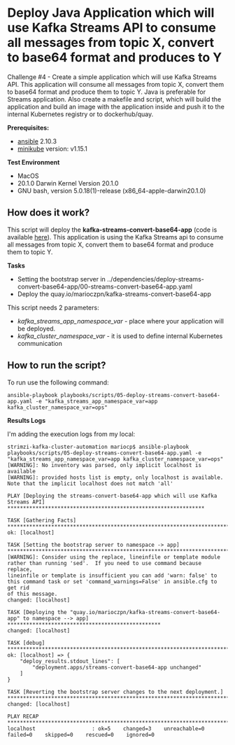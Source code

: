 # Deploy Java Application which will use Kafka Streams API to consume all messages from topic X, convert to base64 format and produces to Y 
  
  

Challenge #4 - Create a simple application which will use Kafka Streams API. This application will consume all messages from topic X, convert them to base64 format and produce them to topic Y. Java is preferable for Streams application. Also create a makefile and script, which will build the application and build an image with the application inside and push it to the internal Kubernetes registry or to dockerhub/quay.

**Prerequisites:**

-  [ansible](https://docs.ansible.com/) 2.10.3
-  [minikube](https://minikube.sigs.k8s.io/docs/start/) version: v1.15.1

**Test Environment**

- MacOS
- 20.1.0 Darwin Kernel Version 20.1.0
- GNU bash, version 5.0.18(1)-release (x86_64-apple-darwin20.1.0)

## **How does it work?**

This script will deploy the **kafka-streams-convert-base64-app** (code is available [here](https://github.com/marioczpn/kafka-streams-convert-base64-app)).
This application is using the Kafka Streams api to consume all messages from topic X, convert them to base64 format and produce them to topic Y.

**Tasks**

 - Setting the bootstrap server in ../dependencies/deploy-streams-convert-base64-app/00-streams-convert-base64-app.yaml
 -  Deploy the quay.io/marioczpn/kafka-streams-convert-base64-app

This script needs 2 parameters:

 - *kafka_streams_app_namespace_var* - place where your application will be deployed.
 - *kafka_cluster_namespace_var* - it is used to define internal Kubernetes communication
  
## How to run the script?

To run use the following command:

    ansible-playbook playbooks/scripts/05-deploy-streams-convert-base64-app.yaml -e "kafka_streams_app_namespace_var=app kafka_cluster_namespace_var=ops"

**Results Logs**

I'm adding the execution logs from my local:

    strimzi-kafka-cluster-automation mariocp$ ansible-playbook playbooks/scripts/05-deploy-streams-convert-base64-app.yaml -e "kafka_streams_app_namespace_var=app kafka_cluster_namespace_var=ops"
    [WARNING]: No inventory was parsed, only implicit localhost is available
    [WARNING]: provided hosts list is empty, only localhost is available. Note that the implicit localhost does not match 'all'
    
    PLAY [Deploying the streams-convert-base64-app which will use Kafka Streams API] ***************************************************************
    
    TASK [Gathering Facts] *************************************************************************************************************************
    ok: [localhost]
    
    TASK [Setting the bootstrap server to namespace -> app] ****************************************************************************************
    [WARNING]: Consider using the replace, lineinfile or template module rather than running 'sed'.  If you need to use command because replace,
    lineinfile or template is insufficient you can add 'warn: false' to this command task or set 'command_warnings=False' in ansible.cfg to get rid
    of this message.
    changed: [localhost]
    
    TASK [Deploying the "quay.io/marioczpn/kafka-streams-convert-base64-app" to namespace --> app] *************************************************
    changed: [localhost]
    
    TASK [debug] ***********************************************************************************************************************************
    ok: [localhost] => {
        "deploy_results.stdout_lines": [
            "deployment.apps/streams-convert-base64-app unchanged"
        ]
    }
    
    TASK [Reverting the bootstrap server changes to the next deployment.] **************************************************************************
    changed: [localhost]
    
    PLAY RECAP *************************************************************************************************************************************
    localhost                  : ok=5    changed=3    unreachable=0    failed=0    skipped=0    rescued=0    ignored=0   
